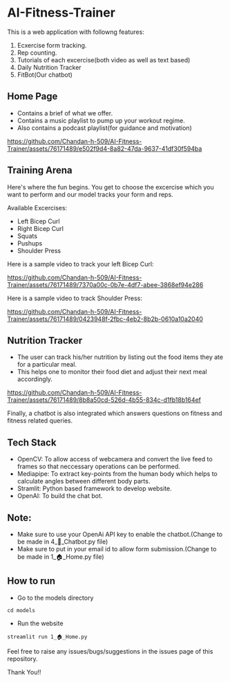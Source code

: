# AI-Fitness-Trainer
This is a web application with followng features:
1. Ecxercise form tracking.
2. Rep counting.
3. Tutorials of each excercise(both video as well as text based)
4. Daily Nutrition Tracker
5. FitBot(Our chatbot)


## Home Page
- Contains a brief of what we offer.
- Contains a music playlist to pump up your workout regime.
- Also contains a podcast playlist(for guidance and motivation)
  
https://github.com/Chandan-h-509/AI-Fitness-Trainer/assets/76171489/e502f9d4-8a82-47da-9637-41df30f594ba

## Training Arena
Here's where the fun begins. You get to choose the excercise which you want to perform and our model tracks your form and reps.

Available Excercises:
- Left Bicep Curl
- Right Bicep Curl
- Squats
- Pushups
- Shoulder Press
  
Here is a sample video to track your left Bicep Curl:

https://github.com/Chandan-h-509/AI-Fitness-Trainer/assets/76171489/7370a00c-0b7e-4df7-abee-3868ef94e286

 
Here is a sample video to track Shoulder Press:

https://github.com/Chandan-h-509/AI-Fitness-Trainer/assets/76171489/0423948f-2fbc-4eb2-8b2b-0610a10a2040

## Nutrition Tracker
- The user can track his/her nutrition by listing out the food items they ate for a particular meal.
- This helps one to monitor their food diet and adjust their next meal accordingly.

https://github.com/Chandan-h-509/AI-Fitness-Trainer/assets/76171489/8b8a50cd-526d-4b55-834c-d1fb18b164ef

Finally, a chatbot is also integrated which answers questions on fitness and fitness related queries.

## Tech Stack
- OpenCV: To allow access of webcamera and convert the live feed to frames so that neccessary operations can be performed.
- Mediapipe: To extract key-points from the human body which helps to calculate angles between different body parts.
- Stramlit: Python based framework to develop website.
- OpenAI: To build the chat bot.

## Note:
- Make sure to use your OpenAi API key to enable the chatbot.(Change to be made in 4_🤖_Chatbot.py file)
- Make sure to put in your email id to allow form submission.(Change to be made in 1_🏠_Home.py file)

## How to run

- Go to the models directory
```
cd models
```
- Run the website
```
streamlit run 1_🏠_Home.py
```
Feel free to raise any issues/bugs/suggestions in the issues page of this repository.

Thank You!!
